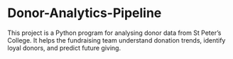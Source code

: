 # Donor-Analytics-Pipeline
This project is a Python program for analysing donor data from St Peter’s College.  It helps the fundraising team understand donation trends, identify loyal donors, and predict future giving.
